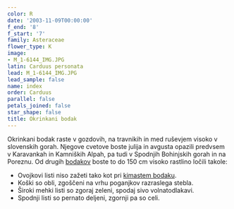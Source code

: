 ```yaml
---
color: R
date: '2003-11-09T00:00:00'
f_end: '8'
f_start: '7'
family: Asteraceae
flower_type: K
image:
- M_1-6144_IMG.JPG
latin: Carduus personata
lead: M_1-6144_IMG.JPG
lead_sample: false
name: index
order: Carduus
parallel: false
petals_joined: false
star_shape: false
title: Okrinkani bodak
---
```

Okrinkani bodak raste v gozdovih, na travnikih in med ruševjem visoko v slovenskih gorah. Njegove cvetove boste julija in avgusta opazili predvsem v Karavankah in Kamniških Alpah, pa tudi v Spodnjih Bohinjskih gorah in na Poreznu. Od drugih [bodakov](../l_carduus.htm) boste to do 150 cm visoko rastlino ločili takole:

-   Ovojkovi listi niso zažeti tako kot pri [kimastem bodaku](../CarduusNutansNutans(KimastiBodak)/si_CarduusNutans(KimastiBodak).asp).
-   Koški so obli, zgoščeni na vrhu poganjkov razraslega stebla.
-   Široki mehki listi so zgoraj zeleni, spodaj sivo volnatodlakavi.
-   Spodnji listi so pernato deljeni, zgornji pa so celi.
